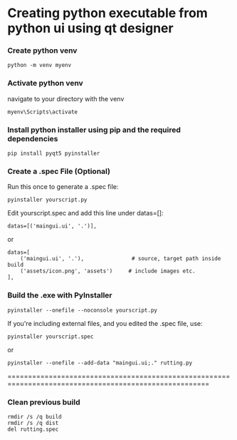# Creating python executable from python ui using qt designer

### Create python venv
```
python -m venv myenv
```

### Activate python venv
navigate to your directory with the venv
```
myenv\Scripts\activate
```
### Install python installer using pip and the required dependencies
```
pip install pyqt5 pyinstaller
```

### Create a .spec File (Optional)
Run this once to generate a .spec file:
```
pyinstaller yourscript.py
```
Edit yourscript.spec and add this line under datas=[]:
```
datas=[('maingui.ui', '.')],
```
or
```
datas=[
    ('maingui.ui', '.'),               # source, target path inside build
    ('assets/icon.png', 'assets')     # include images etc.
],
```

###  Build the .exe with PyInstaller
```
pyinstaller --onefile --noconsole yourscript.py
```
If you're including external files, and you edited the .spec file, use:
```
pyinstaller yourscript.spec
```
or
```
pyinstaller --onefile --add-data "maingui.ui;." rutting.py
```
=======================================================================================================

### Clean previous build
```
rmdir /s /q build
rmdir /s /q dist
del rutting.spec
```
